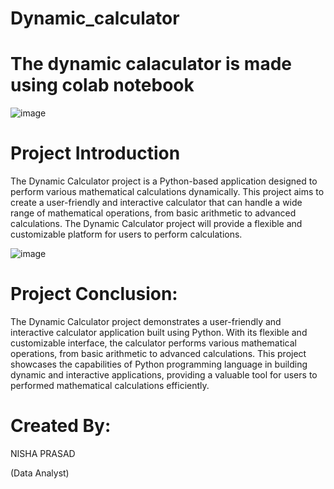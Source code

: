 # Dynamic_calculator
# The dynamic calaculator is made using colab notebook

 ![image](https://github.com/user-attachments/assets/2dda29cf-3da1-4737-9b6a-57889abf3aa9)



# Project Introduction

   The Dynamic Calculator project is a Python-based application designed to perform various mathematical calculations dynamically. 
   This project aims to create a user-friendly and interactive calculator that can handle a wide range of mathematical operations, from basic arithmetic to advanced calculations. 
   The Dynamic Calculator project will provide a flexible and customizable platform for users to perform calculations.

  ![image](https://github.com/user-attachments/assets/73cf0d84-fd12-4531-8c0e-12d7e69cb488)


 # Project Conclusion:
 The Dynamic Calculator project demonstrates a user-friendly and interactive calculator application built using Python.
 With its flexible and customizable interface, the calculator performs various mathematical operations, from basic arithmetic to advanced calculations. 
 This project showcases the capabilities of Python programming language in building dynamic and interactive applications,
 providing a valuable tool for users to performed mathematical calculations efficiently.



 # Created By:

   NISHA PRASAD

   (Data Analyst)



